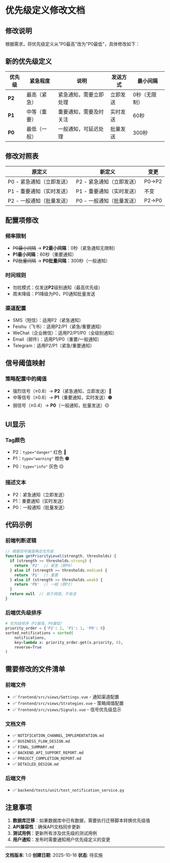 # 优先级定义修改文档

## 修改说明

根据需求，将优先级定义从"P0最高"改为"P0最低"，具体修改如下：

## 新的优先级定义

| 优先级 | 紧急程度 | 说明 | 发送方式 | 最小间隔 |
|--------|---------|------|---------|---------|
| **P2** | 最高（紧急） | 紧急通知，需要立即处理 | 立即发送 | 0秒（无限制） |
| **P1** | 中等（重要） | 重要通知，需要及时关注 | 实时发送 | 60秒 |
| **P0** | 最低（一般） | 一般通知，可延迟处理 | 批量发送 | 300秒 |

## 修改对照表

| 原定义 | 新定义 | 变更 |
|--------|--------|------|
| P0 - 紧急通知（立即发送） | P2 - 紧急通知（立即发送） | P0→P2 |
| P1 - 重要通知（实时发送） | P1 - 重要通知（实时发送） | 不变 |
| P2 - 一般通知（批量发送） | P0 - 一般通知（批量发送） | P2→P0 |

## 配置项修改

### 频率限制
- ~~P0最小间隔~~ → **P2最小间隔**：0秒（紧急通知无限制）
- **P1最小间隔**：60秒（重要通知）
- ~~P2批量间隔~~ → **P0批量间隔**：300秒（一般通知）

### 时间规则
- 勿扰模式：仅发送**P2**级别通知（最高优先级）
- 周末降级：P1降级为P0，P0通知批量发送

### 渠道配置
- SMS（短信）：适用P2（紧急通知）
- Feishu（飞书）：适用P2/P1（紧急/重要通知）
- WeChat（企业微信）：适用P2/P1/P0（全级别通知）
- Email（邮件）：适用P1/P0（重要/一般通知）
- Telegram：适用P2/P1（紧急/重要通知）

## 信号阈值映射

### 策略配置中的阈值
- 强烈信号（≥0.8）→ **P2**（紧急通知，立即发送）🔴
- 中等信号（≥0.6）→ **P1**（重要通知，实时发送）🟠
- 弱信号（≥0.4）→ **P0**（一般通知，批量发送）🟡

## UI显示

### Tag颜色
- P2：`type="danger"` 红色 🔴
- P1：`type="warning"` 橙色 🟠
- P0：`type="info"` 灰色 🟡

### 描述文本
- P2：紧急通知（立即发送）
- P1：重要通知（实时发送）
- P0：一般通知（批量发送）

## 代码示例

### 前端判断逻辑
```javascript
// 根据信号强度确定优先级
function getPriorityLevel(strength, thresholds) {
  if (strength >= thresholds.strong) {
    return 'P2'  // 紧急（原P0）
  } else if (strength >= thresholds.medium) {
    return 'P1'  // 重要
  } else if (strength >= thresholds.weak) {
    return 'P0'  // 一般（原P2）
  }
  return null  // 低于阈值，不发送
}
```

### 后端优先级排序
```python
# 优先级排序（P2最高，P0最低）
priority_order = {'P2': 2, 'P1': 1, 'P0': 0}
sorted_notifications = sorted(
    notifications,
    key=lambda x: priority_order.get(x.priority, 0),
    reverse=True
)
```

## 需要修改的文件清单

### 前端文件
- ✅ `frontend/src/views/Settings.vue` - 通知渠道配置
- ✅ `frontend/src/views/Strategies.vue` - 策略阈值配置
- ✅ `frontend/src/views/Signals.vue` - 信号优先级显示

### 文档文件
- ✅ `NOTIFICATION_CHANNEL_IMPLEMENTATION.md`
- ✅ `BUSINESS_FLOW_DESIGN.md`
- ✅ `FINAL_SUMMARY.md`
- ✅ `BACKEND_API_SUPPORT_REPORT.md`
- ✅ `PROJECT_COMPLETION_REPORT.md`
- ✅ `DETAILED_DESIGN.md`

### 后端文件
- ✅ `backend/tests/unit/test_notification_service.py`

## 注意事项

1. **数据库迁移**：如果数据库中已有数据，需要执行迁移脚本转换优先级值
2. **API兼容性**：确保API文档同步更新
3. **测试用例**：更新所有涉及优先级的测试用例
4. **用户通知**：发布时需要通知用户优先级定义的变更

---

**文档版本**: 1.0
**创建日期**: 2025-10-16
**状态**: 待实施
